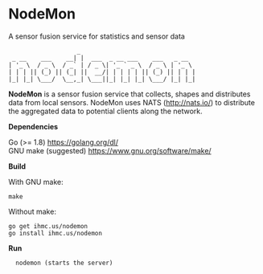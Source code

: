 # NodeMon
A sensor fusion service for statistics and sensor data
```
                   _
 _ __    ___    __| |  ___  _ __ ___    ___   _ __
| '_ \  / _ \  / _` | / _ \| '_ ` _ \  / _ \ | '_ \
| | | || (_) || (_| ||  __/| | | | | || (_) || | | |
|_| |_| \___/  \__,_| \___||_| |_| |_| \___/ |_| |_|
```

<b>NodeMon</b> is a sensor fusion service that collects, shapes and distributes data from local sensors. 
NodeMon uses NATS (http://nats.io/) to distribute the aggregated data to potential clients along the network.

<b>Dependencies</b>

Go (>= 1.8) https://golang.org/dl/<br/>
GNU make (suggested) https://www.gnu.org/software/make/<br/>

<b>Build</b>

With GNU make:

```make```

Without make:

```go get ihmc.us/nodemon``` <br/>
```go install ihmc.us/nodemon``` <br/>

<b>Run</b>

```Usage:
  nodemon (starts the server)
```

